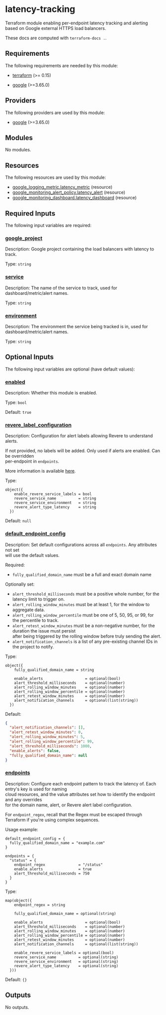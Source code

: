 # latency-tracking

Terraform module enabling per-endpoint latency tracking and alerting based on Google external HTTPS load balancers.

These docs are computed with `terraform-docs .`.

[//]: # (BEGIN_TF_DOCS)
## Requirements

The following requirements are needed by this module:

- <a name="requirement_terraform"></a> [terraform](#requirement\_terraform) (>= 0.15)

- <a name="requirement_google"></a> [google](#requirement\_google) (>=3.65.0)

## Providers

The following providers are used by this module:

- <a name="provider_google"></a> [google](#provider\_google) (>=3.65.0)

## Modules

No modules.

## Resources

The following resources are used by this module:

- [google_logging_metric.latency_metric](https://registry.terraform.io/providers/hashicorp/google/latest/docs/resources/logging_metric) (resource)
- [google_monitoring_alert_policy.latency_alert](https://registry.terraform.io/providers/hashicorp/google/latest/docs/resources/monitoring_alert_policy) (resource)
- [google_monitoring_dashboard.latency_dashboard](https://registry.terraform.io/providers/hashicorp/google/latest/docs/resources/monitoring_dashboard) (resource)

## Required Inputs

The following input variables are required:

### <a name="input_google_project"></a> [google\_project](#input\_google\_project)

Description: Google project containing the load balancers with latency to track.

Type: `string`

### <a name="input_service"></a> [service](#input\_service)

Description: The name of the service to track, used for dashboard/metric/alert names.

Type: `string`

### <a name="input_environment"></a> [environment](#input\_environment)

Description: The environment the service being tracked is in, used for dashboard/metric/alert names.

Type: `string`

## Optional Inputs

The following input variables are optional (have default values):

### <a name="input_enabled"></a> [enabled](#input\_enabled)

Description: Whether this module is enabled.

Type: `bool`

Default: `true`

### <a name="input_revere_label_configuration"></a> [revere\_label\_configuration](#input\_revere\_label\_configuration)

Description: Configuration for alert labels allowing Revere to understand alerts.

If not provided, no labels will be added. Only used if alerts are enabled. Can be overridden  
per-endpoint in `endpoints`.

More information is available
[here](https://github.com/broadinstitute/revere/blob/main/docs/gcp_alert_policy_labels.md).

Type:

```hcl
object({
    enable_revere_service_labels = bool
    revere_service_name          = string
    revere_service_environment   = string
    revere_alert_type_latency    = string
  })
```

Default: `null`

### <a name="input_default_endpoint_config"></a> [default\_endpoint\_config](#input\_default\_endpoint\_config)

Description: Set default configurations across all `endpoints`. Any attributes not set  
will use the default values.

Required:
- `fully_qualified_domain_name` must be a full and exact domain name

Optionally set:
- `alert_threshold_milliseconds` must be a positive whole number, for the latency limit to trigger on.
- `alert_rolling_window_minutes` must be at least 1, for the window to aggregate data.
- `alert_rolling_window_percentile` must be one of 5, 50, 95, or 99, for the percentile to track.
- `alert_retest_window_minutes` must be a non-negative number, for the duration the issue must persist  
after being triggered by the rolling window before truly sending the alert.
- `alert_notification_channels` is a list of any pre-existing channel IDs in the project to notify.

Type:

```hcl
object({
    fully_qualified_domain_name = string

    enable_alerts                   = optional(bool)
    alert_threshold_milliseconds    = optional(number)
    alert_rolling_window_minutes    = optional(number)
    alert_rolling_window_percentile = optional(number)
    alert_retest_window_minutes     = optional(number)
    alert_notification_channels     = optional(list(string))
  })
```

Default:

```json
{
  "alert_notification_channels": [],
  "alert_retest_window_minutes": 0,
  "alert_rolling_window_minutes": 5,
  "alert_rolling_window_percentile": 99,
  "alert_threshold_milliseconds": 1000,
  "enable_alerts": false,
  "fully_qualified_domain_name": null
}
```

### <a name="input_endpoints"></a> [endpoints](#input\_endpoints)

Description: Configure each endpoint pattern to track the latency of. Each entry's key is used for naming  
cloud resources, and the value attributes set how to identify the endpoint and any overrides  
for the domain name, alert, or Revere alert label configuration.

For `endpoint_regex`, recall that the Regex must be escaped through Terraform if you're using complex sequences.

Usage example:

```hcl
default_endpoint_config = {
  fully_qualified_domain_name = "example.com"
}

endpoints = {
  "status" = {
    endpoint_regex               = "/status"
    enable_alerts                = true
    alert_threshold_milliseconds = 750
  }
}
```

Type:

```hcl
map(object({
    endpoint_regex = string

    fully_qualified_domain_name = optional(string)

    enable_alerts                   = optional(bool)
    alert_threshold_milliseconds    = optional(number)
    alert_rolling_window_minutes    = optional(number)
    alert_rolling_window_percentile = optional(number)
    alert_retest_window_minutes     = optional(number)
    alert_notification_channels     = optional(list(string))

    enable_revere_service_labels = optional(bool)
    revere_service_name          = optional(string)
    revere_service_environment   = optional(string)
    revere_alert_type_latency    = optional(string)
  }))
```

Default: `{}`

## Outputs

No outputs.

[//]: # (END_TF_DOCS)